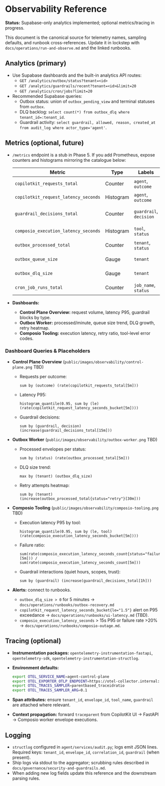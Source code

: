 # Observability Reference

**Status:** Supabase-only analytics implemented; optional metrics/tracing in progress.

This document is the canonical source for telemetry names, sampling defaults, and
runbook cross-references. Update it in lockstep with `docs/operations/run-and-observe.md`
and the linked runbooks.

## Analytics (primary)

- Use Supabase dashboards and the built-in analytics API routes:
  - `GET /analytics/outbox/status?tenant=<id>`
  - `GET /analytics/guardrails/recent?tenant=<id>&limit=20`
  - `GET /analytics/cron/jobs?limit=20`
- Recommended Supabase queries:
  - Outbox status: union of `outbox_pending_view` and terminal statuses from `outbox`.
  - DLQ backlog: `select count(*) from outbox_dlq where tenant_id=:tenant_id`.
  - Guardrail activity: `select guardrail, allowed, reason, created_at from audit_log where actor_type='agent'`.

## Metrics (optional, future)

- `/metrics` endpoint is a stub in Phase 5. If you add Prometheus, expose counters and
  histograms mirroring the catalogue below:

  | Metric | Type | Labels | Purpose |
  |--------|------|--------|---------|
  | `copilotkit_requests_total` | Counter | `agent`, `outcome` | Volume + error ratio of AGUI requests. |
  | `copilotkit_request_latency_seconds` | Histogram | `agent`, `outcome` | P95 budget 1.5s. |
  | `guardrail_decisions_total` | Counter | `guardrail`, `decision` | Track quiet hours, trust, scopes, evidence. |
  | `composio_execution_latency_seconds` | Histogram | `tool`, `status` | Identify slow or failing tools. |
  | `outbox_processed_total` | Counter | `tenant`, `status` | Success/retry/failure envelope counts. |
  | `outbox_queue_size` | Gauge | `tenant` | Depth of ready envelopes. |
  | `outbox_dlq_size` | Gauge | `tenant` | Dead-letter backlog. |
  | `cron_job_runs_total` | Counter | `job_name`, `status` | Supabase Cron job execution tracking. |

- **Dashboards:**
  - **Control Plane Overview:** request volume, latency P95, guardrail blocks by type.
  - **Outbox Worker:** processed/minute, queue size trend, DLQ growth, retry heatmap.
  - **Composio Tooling:** execution latency, retry ratio, tool-level error codes.

### Dashboard Queries & Placeholders

- **Control Plane Overview** (`public/images/observability/control-plane.png` TBD)
  - Requests per outcome:

    ```promql
    sum by (outcome) (rate(copilotkit_requests_total[5m]))
    ```

  - Latency P95:

    ```promql
    histogram_quantile(0.95, sum by (le) (rate(copilotkit_request_latency_seconds_bucket[5m])))
    ```

  - Guardrail decisions:

    ```promql
    sum by (guardrail, decision) (increase(guardrail_decisions_total[15m]))
    ```

- **Outbox Worker** (`public/images/observability/outbox-worker.png` TBD)
  - Processed envelopes per status:

    ```promql
    sum by (status) (rate(outbox_processed_total[5m]))
    ```

  - DLQ size trend:

    ```promql
    max by (tenant) (outbox_dlq_size)
    ```

  - Retry attempts heatmap:

    ```promql
    sum by (tenant) (increase(outbox_processed_total{status="retry"}[30m]))
    ```

- **Composio Tooling** (`public/images/observability/composio-tooling.png` TBD)
  - Execution latency P95 by tool:

    ```promql
    histogram_quantile(0.95, sum by (le, tool) (rate(composio_execution_latency_seconds_bucket[5m])))
    ```

  - Failure ratio:

    ```promql
    sum(rate(composio_execution_latency_seconds_count{status="failure"}[5m])) /
    sum(rate(composio_execution_latency_seconds_count[5m]))
    ```

  - Guardrail interactions (quiet hours, scopes, trust):

    ```promql
    sum by (guardrail) (increase(guardrail_decisions_total[1h]))
    ```

- **Alerts:** connect to runbooks.
  - `outbox_dlq_size > 0` for 5 minutes → `docs/operations/runbooks/outbox-recovery.md`
  - `copilotkit_request_latency_seconds_bucket{le="1.5"}` alert on P95 exceedance →
    `docs/operations/runbooks/ui-latency.md` (TBD).
  - `composio_execution_latency_seconds` > 15s P95 or failure rate >20% →
    `docs/operations/runbooks/composio-outage.md`.

## Tracing (optional)

- **Instrumentation packages:** `opentelemetry-instrumentation-fastapi`,
  `opentelemetry-sdk`, `opentelemetry-instrumentation-structlog`.
- **Environment defaults:**

  ```bash
  export OTEL_SERVICE_NAME=agent-control-plane
  export OTEL_EXPORTER_OTLP_ENDPOINT=https://otel-collector.internal:4317
  export OTEL_TRACES_SAMPLER=parentbased_traceidratio
  export OTEL_TRACES_SAMPLER_ARG=0.1
  ```

- **Span attributes:** ensure `tenant_id`, `envelope_id`, `tool_name`, `guardrail` are
  attached where relevant.
- **Context propagation:** forward `traceparent` from CopilotKit UI → FastAPI →
  Composio worker envelope executions.

## Logging

- `structlog` configured in `agent/services/audit.py`; logs emit JSON lines. Required
  keys: `tenant_id`, `envelope_id`, `correlation_id`, `guardrail` (when present).
- Ship logs via stdout to the aggregator; scrubbing rules described in
  `docs/governance/security-and-guardrails.md`.
- When adding new log fields update this reference and the downstream parsing rules.
